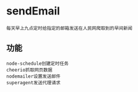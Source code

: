 # sendEmail

    每天早上九点定时给指定的邮箱发送在人民网爬取到的早间新闻
    
##  功能

    node-schedule创建定时任务
    cheerio抓取网页数据
    nodemailer设置发送邮件
    superagent发送代理请求
